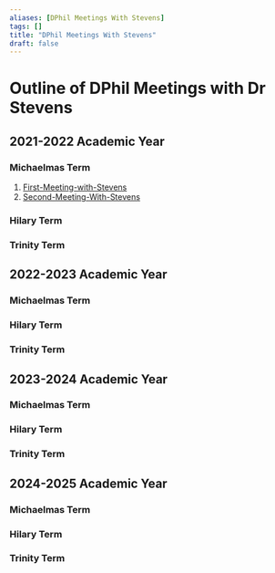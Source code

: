 ```yaml
---
aliases: [DPhil Meetings With Stevens]
tags: []
title: "DPhil Meetings With Stevens" 
draft: false
---
```

# Outline of DPhil Meetings with Dr Stevens



## 2021-2022 Academic Year
### Michaelmas Term
1. [First-Meeting-with-Stevens](First-Meeting-with-Stevens.md)
2. [Second-Meeting-With-Stevens](Second-Meeting-With-Stevens.md)

### Hilary Term

### Trinity Term


## 2022-2023 Academic Year
### Michaelmas Term

### Hilary Term

### Trinity Term

## 2023-2024 Academic Year
### Michaelmas Term

### Hilary Term

### Trinity Term

## 2024-2025 Academic Year
### Michaelmas Term

### Hilary Term

### Trinity Term